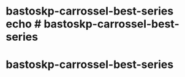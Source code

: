 # bastoskp-carrossel-best-series echo # bastoskp-carrossel-best-series
# bastoskp-carrossel-best-series
